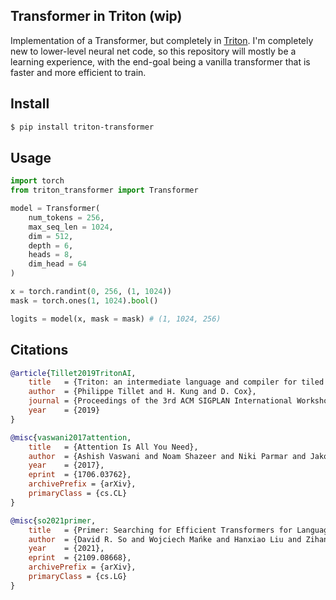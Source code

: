 ## Transformer in Triton (wip)

Implementation of a Transformer, but completely in <a href="https://triton-lang.org/">Triton</a>. I'm completely new to lower-level neural net code, so this repository will mostly be a learning experience, with the end-goal being a vanilla transformer that is faster and more efficient to train.

## Install

```bash
$ pip install triton-transformer
```

## Usage

```python
import torch
from triton_transformer import Transformer

model = Transformer(
    num_tokens = 256,
    max_seq_len = 1024,
    dim = 512,
    depth = 6,
    heads = 8,
    dim_head = 64
)

x = torch.randint(0, 256, (1, 1024))
mask = torch.ones(1, 1024).bool()

logits = model(x, mask = mask) # (1, 1024, 256)
```

## Citations

```bibtex
@article{Tillet2019TritonAI,
    title   = {Triton: an intermediate language and compiler for tiled neural network computations},
    author  = {Philippe Tillet and H. Kung and D. Cox},
    journal = {Proceedings of the 3rd ACM SIGPLAN International Workshop on Machine Learning and Programming Languages},
    year    = {2019}
}
```

```bibtex
@misc{vaswani2017attention,
    title   = {Attention Is All You Need}, 
    author  = {Ashish Vaswani and Noam Shazeer and Niki Parmar and Jakob Uszkoreit and Llion Jones and Aidan N. Gomez and Lukasz Kaiser and Illia Polosukhin},
    year    = {2017},
    eprint  = {1706.03762},
    archivePrefix = {arXiv},
    primaryClass = {cs.CL}
}
```

```bibtex
@misc{so2021primer,
    title   = {Primer: Searching for Efficient Transformers for Language Modeling},
    author  = {David R. So and Wojciech Mańke and Hanxiao Liu and Zihang Dai and Noam Shazeer and Quoc V. Le},
    year    = {2021},
    eprint  = {2109.08668},
    archivePrefix = {arXiv},
    primaryClass = {cs.LG}
}
```
